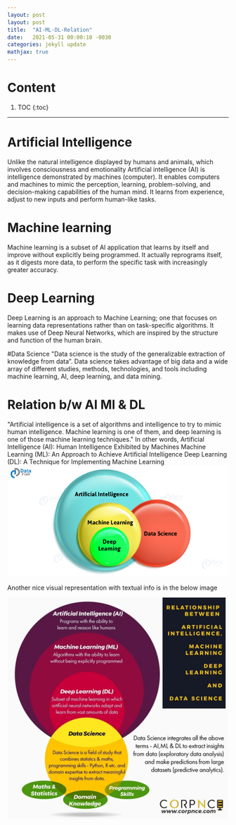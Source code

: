 ```yaml
---
layout: post
layout: post
title:  "AI-ML-DL-Relation"
date:   2021-05-31 00:00:10 -0030
categories: jekyll update
mathjax: true
---
```

# Content

1. TOC
{:toc}

---

# Artificial Intelligence
Unlike the natural intelligence displayed by humans and animals, which involves consciousness and emotionality Artificial intelligence (AI) is intelligence demonstrated by machines (computer). It enables computers and machines to mimic the perception, learning, problem-solving, and decision-making capabilities of the human mind. 
It learns from experience, adjust to new inputs and perform human-like tasks.


# Machine learning
 Machine learning is a subset of AI application that learns by itself and improve without explicitly being programmed. It actually reprograms itself, as it digests more data, to perform the specific task with increasingly greater accuracy. 

# Deep Learning
Deep Learning is an approach to Machine Learning; one that focuses on learning data representations rather than on task-specific algorithms. It makes use of Deep Neural Networks, which are inspired by the structure and function of the human brain.


#Data Science
"Data science is the study of the generalizable extraction of knowledge from data”. 
Data science takes advantage of big data and a wide array of different studies, methods, technologies, and tools including machine learning, AI, deep learning, and data mining.

# Relation b/w AI Ml & DL
"Artificial intelligence is a set of algorithms and intelligence to try to mimic human intelligence. Machine learning is one of them, and deep learning is one of those machine learning techniques." 
In other words, Artificial Intelligence (AI): Human Intelligence Exhibited by Machines
Machine Learning (ML): An Approach to Achieve Artificial Intelligence
Deep Learning (DL): A Technique for Implementing Machine Learning
![image](/assets/images/image_01_rel_ai_ml_dl.jpg)

Another nice visual representation with textual info is in the below image

![image](/assets/images/image_02_rel_ai_ml_dl.jpg)
